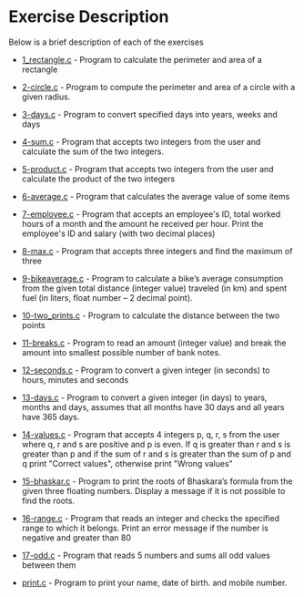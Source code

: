 # Exercise Description
Below is a brief description of each of the exercises

- [1_rectangle.c](https://github.com/B-Akapo/c-exercises/blob/main/declarations_expressions/1_rectangle.c) - Program to calculate the perimeter and area of a rectangle

- [2-circle.c](https://github.com/B-Akapo/c-exercises/blob/main/declarations_expressions/2-circle.c) - Program to compute the perimeter and area of a circle with a given radius.

- [3-days.c](https://github.com/B-Akapo/c-exercises/blob/main/declarations_expressions/3-days.c) - Program to convert specified days into years, weeks and days

- [4-sum.c](https://github.com/B-Akapo/c-exercises/blob/main/declarations_expressions/4-sum.c) - Program that accepts two integers from the user and calculate the sum of the two integers.

- [5-product.c](https://github.com/B-Akapo/c-exercises/blob/main/declarations_expressions/5-product.c) - Program that accepts two integers from the user and calculate the product of the two integers

- [6-average.c](https://github.com/B-Akapo/c-exercises/blob/main/declarations_expressions/6-average.c) - Program that calculates the average value of some items

- [7-employee.c](https://github.com/B-Akapo/c-exercises/blob/main/declarations_expressions/7-employee.c) - Program that  accepts an employee's ID, total worked hours of a month and the amount he received per hour. Print the employee's ID and salary (with two decimal places)

- [8-max.c](https://github.com/B-Akapo/c-exercises/blob/main/declarations_expressions/8-max.c) - Program that accepts three integers and find the maximum of three

- [9-bikeaverage.c](https://github.com/B-Akapo/c-exercises/blob/main/declarations_expressions/9-bikeaverage.c) - Program to calculate a bike’s average consumption from the given total distance (integer value) traveled (in km) and spent fuel (in liters, float number – 2 decimal point).

- [10-two_prints.c](https://github.com/B-Akapo/c-exercises/blob/main/declarations_expressions/10-two_prints.c) -  Program to calculate the distance between the two points

- [11-breaks.c](https://github.com/B-Akapo/c-exercises/blob/main/declarations_expressions/11-breaks.c) - Program to read an amount (integer value) and break the amount into smallest possible number of bank notes.

- [12-seconds.c](https://github.com/B-Akapo/c-exercises/blob/main/declarations_expressions/12-seconds.c) - Program to convert a given integer (in seconds) to hours, minutes and seconds

- [13-days.c](https://github.com/B-Akapo/c-exercises/blob/main/declarations_expressions/13-days.c) - Program to convert a given integer (in days) to years, months and days, assumes that all months have 30 days and all years have 365 days.

- [14-values.c](https://github.com/B-Akapo/c-exercises/blob/main/declarations_expressions/14-values.c) - Program that accepts 4 integers p, q, r, s from the user where q, r and s are positive and p is even. If q is greater than r and s is greater than p and if the sum of r and s is greater than the sum of p and q print "Correct values", otherwise print "Wrong values"

- [15-bhaskar.c](https://github.com/B-Akapo/c-exercises/blob/main/declarations_expressions/15-bhaskar.c) - Program to print the roots of Bhaskara’s formula from the given three floating numbers. Display a message if it is not possible to find the roots. 

- [16-range.c](https://github.com/B-Akapo/c-exercises/blob/main/declarations_expressions/16-range.c) - Program that reads an integer and checks the specified range to which it belongs. Print an error message if the number is negative and greater than 80

- [17-odd.c](https://github.com/B-Akapo/c-exercises/blob/main/declarations_expressions/17-odd.c) - Program that reads 5 numbers and sums all odd values between them

- [print.c](https://github.com/B-Akapo/c-exercises/blob/main/declarations_expressions/print.c) - Program to print your name, date of birth. and mobile number.
